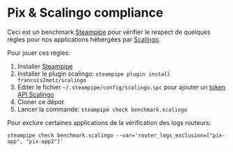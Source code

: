 # Pix & Scalingo compliance

Ceci est un benchmark [Steampipe][] pour vérifier le respect de quelques règles pour nos applications hébergées par [Scalingo][].

Pour jouer ces règles:
1. Installer [Steampipe][]
1. Installer le plugin scalingo: `steampipe plugin install francois2metz/scalingo`
1. Éditer le fichier `~/.steampipe/config/scalingo.spc` pour ajouter un [token API Scalingo][]
1. Cloner ce dépot
1. Lancer la commande: `steampipe check benchmark.scalingo`

Pour exclure certaines applications de la vérification des logs routeurs:

    steampipe check benchmark.scalingo --var='router_logs_exclusion=["pix-app", "pix-app2"]'

[steampipe]: https://steampipe.io/
[scalingo]: https://scalingo.com/
[token api scalingo]: https://dashboard.scalingo.com/account/token
